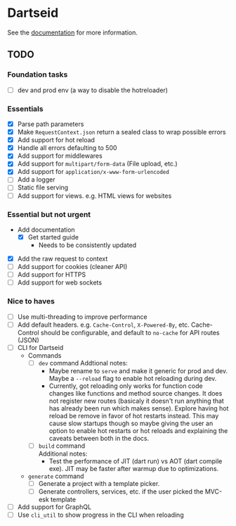 # Dartseid

See the [documentation](https://dartseid.ex3.dev) for more information.

## TODO

### Foundation tasks

- [ ] dev and prod env (a way to disable the hotreloader)

### Essentials

- [x] Parse path parameters
- [x] Make `RequestContext.json` return a sealed class to wrap possible errors
- [x] Add support for hot reload
- [x] Handle all errors defaulting to 500
- [x] Add support for middlewares
- [x] Add support for `multipart/form-data` (File upload, etc.)
- [x] Add support for `application/x-www-form-urlencoded`
- [ ] Add a logger
- [ ] Static file serving
- [ ] Add support for views. e.g. HTML views for websites

### Essential but not urgent

- Add documentation
    - [x] Get started guide
        - Needs to be consistently updated
- [x] Add the raw request to context
- [ ] Add support for cookies (cleaner API)
- [ ] Add support for HTTPS
- [ ] Add support for web sockets

### Nice to haves

- [ ] Use multi-threading to improve performance
- [ ] Add default headers. e.g. `Cache-Control`, `X-Powered-By`, etc. Cache-Control should be configurable, and
  default to `no-cache` for API routes (JSON)
- [ ] CLI for Dartseid
    - Commands
        - [ ] `dev` command
            Addtional notes:
            - Maybe rename to `serve` and make it generic for prod and dev.
                Maybe a `--reload` flag to enable hot reloading during dev.
            - Currently, got reloading only works for function code changes like
                functions and method source changes. It does not register new
                routes (basicaly it doesn't run anything that has already been
                run which makes sense). Explore having hot reload be remove in 
                favor of hot restarts instead. This may cause slow startups
                though so maybe giving the user an option to enable hot restarts
                or hot reloads and explaining the caveats between both in the
                docs.
        - [ ] `build` command  
            Additional notes:
            - Test the performance of JIT (dart run) vs AOT (dart compile exe).
                JIT may be faster after warmup due to optimizations.
    - `generate` command
        - [ ] Generate a project with a template picker.
        - [ ] Generate controllers, services, etc. if the user picked the
          MVC-esk template
- [ ] Add support for GraphQL
- [ ] Use `cli_util` to show progress in the CLI when reloading
